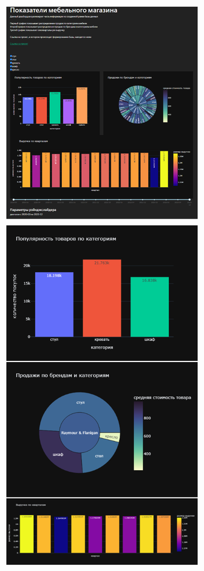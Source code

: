 ![](https://github.com/Goosolio/Portfolio/blob/main/Project%206/Dashbord/dashboard1.png) 

![](https://github.com/Goosolio/Portfolio/blob/main/Project%206/Dashbord/dashboard2.png) 
![](https://github.com/Goosolio/Portfolio/blob/main/Project%206/Dashbord/dashboard3.png) 
![](https://github.com/Goosolio/Portfolio/blob/main/Project%206/Dashbord/dashboard4.png) 

